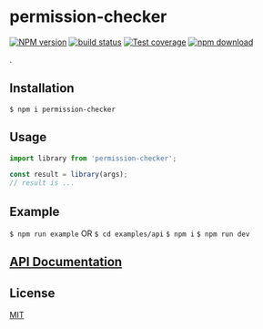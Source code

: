 # permission-checker

[![NPM version][npm-image]][npm-url]
[![build status][travis-image]][travis-url]
[![Test coverage][codecov-image]][codecov-url]
[![npm download][download-image]][download-url]

.

## Installation

`$ npm i permission-checker`

## Usage

```js
import library from 'permission-checker';

const result = library(args);
// result is ...
```

## Example

`$ npm run example`
OR
`$ cd examples/api`
`$ npm i`
`$ npm run dev`

## [API Documentation](https://zakodium.github.io/permission-checker/)

## License

[MIT](./LICENSE)

[npm-image]: https://img.shields.io/npm/v/permission-checker.svg?style=flat-square
[npm-url]: https://www.npmjs.com/package/permission-checker
[travis-image]: https://img.shields.io/com/travis/zakodium/permission-checker/master.svg?style=flat-square
[travis-url]: https://travis-ci.com/zakodium/permission-checker
[codecov-image]: https://img.shields.io/codecov/c/github/zakodium/permission-checker.svg?style=flat-square
[codecov-url]: https://codecov.io/gh/zakodium/permission-checker
[download-image]: https://img.shields.io/npm/dm/permission-checker.svg?style=flat-square
[download-url]: https://www.npmjs.com/package/permission-checker
